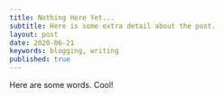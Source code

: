 ```yaml
---
title: Nothing Here Yet...
subtitle: Here is some extra detail about the post.
layout: post
date: 2020-06-21
keywords: blogging, writing
published: true
---
```


Here are some words. Cool!
